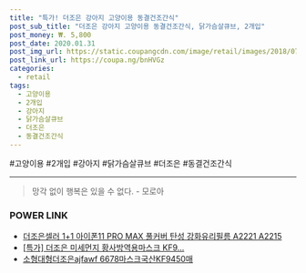 ```yaml
--- 
title: "특가! 더조은 강아지 고양이용 동결건조간식" 
post_sub_title: "더조은 강아지 고양이용 동결건조간식, 닭가슴살큐브, 2개입" 
post_money: ₩. 5,800 
post_date: 2020.01.31 
post_img_url: https://static.coupangcdn.com/image/retail/images/2018/07/20/16/6/8eb83004-97f7-45b2-ad50-d9feb11a450c.jpg 
post_link_url: https://coupa.ng/bnHVGz 
categories: 
  - retail 
tags: 
  - 고양이용 
  - 2개입 
  - 강아지 
  - 닭가슴살큐브 
  - 더조은 
  - 동결건조간식 
--- 
```

  #고양이용 #2개입 #강아지 #닭가슴살큐브 #더조은 #동결건조간식 
<hr> 

> 망각 없이 행복은 있을 수 없다. - 모로아 


### POWER LINK

* <a href="https://blog.naver.com/fasyy4321/221783430397" target="_blank">더조은셀러 1+1 아이폰11 PRO MAX 풀커버 탄성 강화유리필름 A2221 A2215 </a>
* <a href="https://blog.naver.com/an0733/221790190084" target="_blank">[특가] 더조은 미세먼지 황사방역용마스크 KF9...</a>
* <a href="https://blog.naver.com/fasyy4321/221789493215" target="_blank">소형대형더조은ajfawf 6678마스크국산KF9450매</a>
